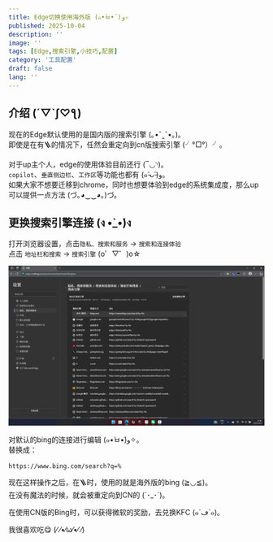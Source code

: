 ```yaml
---
title: Edge切换使用海外版 (๑•̀ㅂ•́)و✧
published: 2025-10-04
description: ''
image: ''
tags: [Edge,搜索引擎,小技巧,配置]
category: '工具配置'
draft: false 
lang: ''
---
```


## 介绍 (´▽`ʃ♡ƪ)

现在的Edge默认使用的是国内版的搜索引擎 (｡•ˇ‸ˇ•｡)。  
即使是在有🪜的情况下，任然会重定向到cn版搜索引擎 (╯°□°）╯。

对于up主个人，edge的使用体验目前还行 (‾◡◝)。  
`copilot`、`垂直侧边栏`、`工作区`等功能也都有 (๑˃̵ᴗ˂̵)و。  
如果大家不想要迁移到chrome，同时也想要体验到edge的系统集成度，那么up可以提供一点方法 (づ｡◕‿‿◕｡)づ。

## 更换搜索引擎连接 (ง •̀_•́)ง

打开浏览器设置，点击`隐私、搜索和服务` -> `搜索和连接体验`  
点击 `地址栏和搜索` -> `搜索引擎` (o゜▽゜)o☆

<!-- ![](Edge切换使用海外版 (๑•̀ㅂ•́)و✧/搜索引擎设置.png) -->
![搜索引擎设置](Edge切换使用海外版/搜索引擎设置.png)

对默认的bing的连接进行编辑 (๑•̀ㅂ•́)و✧。  
替换成：

```
https://www.bing.com/search?q=%
```

现在这样操作之后，在🪜时，使用的就是海外版的bing (≧◡≦)。  
在没有魔法的时候，就会被重定向到CN的 (´･_･`)。

在使用CN版的Bing时，可以获得微软的奖励，去兑换KFC (๑´ڡ`๑)。  

我很喜欢吃😋 (⁄ ⁄•⁄ω⁄•⁄ ⁄)